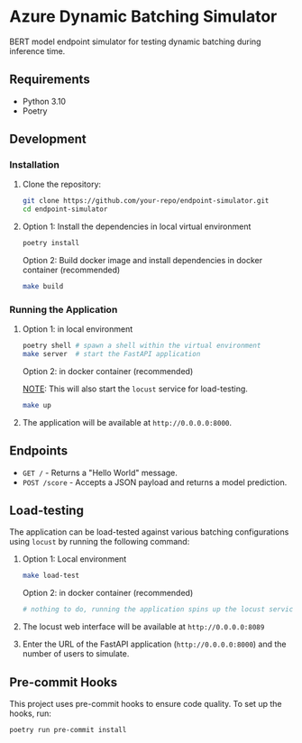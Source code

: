 # Azure Dynamic Batching Simulator

BERT model endpoint simulator for testing dynamic batching during inference time.

## Requirements

- Python 3.10
- Poetry

## Development
###  Installation

1. Clone the repository:

    ```sh
    git clone https://github.com/your-repo/endpoint-simulator.git
    cd endpoint-simulator
    ```

2. Option 1: Install the dependencies in local virtual environment
    ```sh
   poetry install
   ```

   Option 2: Build docker image and install dependencies in docker container (recommended)
    ```sh
    make build
    ```

### Running the Application
1. Option 1: in local environment

    ```sh
   poetry shell # spawn a shell within the virtual environment
   make server  # start the FastAPI application
   ```

   Option 2: in docker container (recommended)

   <u>NOTE</u>: This will also start the `locust` service for load-testing.
    ```sh
    make up
    ```

2. The application will be available at `http://0.0.0.0:8000`.

## Endpoints

- `GET /` - Returns a "Hello World" message.
- `POST /score` - Accepts a JSON payload and returns a model prediction.


## Load-testing
The application can be load-tested against various batching configurations using `locust` by running the following command:
1. Option 1: Local environment

    ```sh
    make load-test
    ```
   Option 2: in docker container (recommended)

    ```sh
    # nothing to do, running the application spins up the locust service automatically
    ```
2. The locust web interface will be available at `http://0.0.0.0:8089`
3. Enter the URL of the FastAPI application (`http://0.0.0.0:8000`) and the number of users to simulate.

## Pre-commit Hooks

This project uses pre-commit hooks to ensure code quality. To set up the hooks, run:

```sh
poetry run pre-commit install

